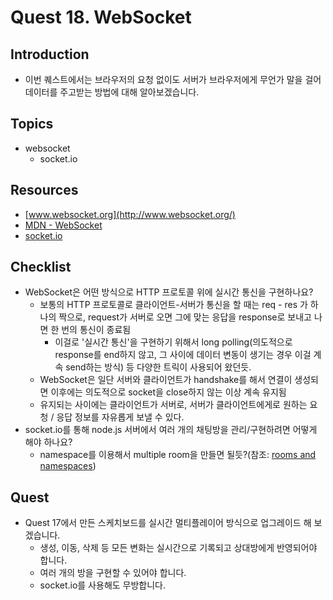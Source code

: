 # Quest 18. WebSocket


## Introduction
* 이번 퀘스트에서는 브라우저의 요청 없이도 서버가 브라우저에게 무언가 말을 걸어 데이터를 주고받는 방법에 대해 알아보겠습니다.

## Topics
* websocket
  * socket.io

## Resources
* [www.websocket.org](http://www.websocket.org/)
* [MDN - WebSocket](https://developer.mozilla.org/en-US/docs/Web/API/WebSockets_API)
* [socket.io](http://socket.io/)

## Checklist
* WebSocket은 어떤 방식으로 HTTP 프로토콜 위에 실시간 통신을 구현하나요?
	* 보통의 HTTP 프로토콜로 클라이언트-서버가 통신을 할 때는 req - res 가 하나의 짝으로, request가 서버로 오면 그에 맞는 응답을 response로 보내고 나면 한 번의 통신이 종료됨
		* 이걸로 '실시간 통신'을 구현하기 위해서 long polling(의도적으로 response를 end하지 않고, 그 사이에 데이터 변동이 생기는 경우 이걸 계속 send하는 방식) 등 다양한 트릭이 사용되어 왔던듯.
	* WebSocket은 일단 서버와 클라이언트가 handshake를 해서 연결이 생성되면 이후에는 의도적으로 socket을 close하지 않는 이상 계속 유지됨
	* 유지되는 사이에는 클라이언트가 서버로, 서버가 클라이언트에게로 원하는 요청 / 응답 정보를 자유롭게 보낼 수 있다.
* socket.io를 통해 node.js 서버에서 여러 개의 채팅방을 관리/구현하려면 어떻게 해야 하나요?
	* namespace를 이용해서 multiple room을 만들면 될듯?(참조: [rooms and namespaces](http://socket.io/docs/rooms-and-namespaces/))

## Quest
* Quest 17에서 만든 스케치보드를 실시간 멀티플레이어 방식으로 업그레이드 해 보겠습니다.
  * 생성, 이동, 삭제 등 모든 변화는 실시간으로 기록되고 상대방에게 반영되어야 합니다.
  * 여러 개의 방을 구현할 수 있어야 합니다.
  * socket.io를 사용해도 무방합니다.
